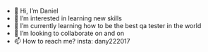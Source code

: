 - 👋 Hi, I’m Daniel
- 👀 I’m interested in learning new skills
- 🌱 I’m currently learning how to be the best qa tester in the world
- 💞️ I’m looking to collaborate on and on
- 📫 How to reach me? insta: dany222017

<!---
Greensky28/Greensky28 is a ✨ special ✨ repository because its `README.md` (this file) appears on your GitHub profile.
You can click the Preview link to take a look at your changes.
--->
